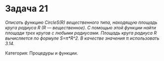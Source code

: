 # Задача 21

*Описать функцию CircleS(R) вещественного типа, находящую площадь круга радиуса R (R — вещественное). С помощью этой функции найти площади трех кругов с любыми радиусами. Площадь круга радиуса R вычисляется по формуле S=π\*R^2. В качестве значения π использовать 3.14.*

Категория: Процедуры и функции.